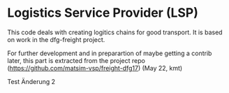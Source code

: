 # Logistics Service Provider (LSP)

This code deals with creating logitics chains for good transport. 
It is based on work in the dfg-freight project.

For further development and in preparartion of maybe getting a contrib later, this part is extracted from the project repo (https://github.com/matsim-vsp/freight-dfg17) (May 22, kmt)

Test Änderung 2